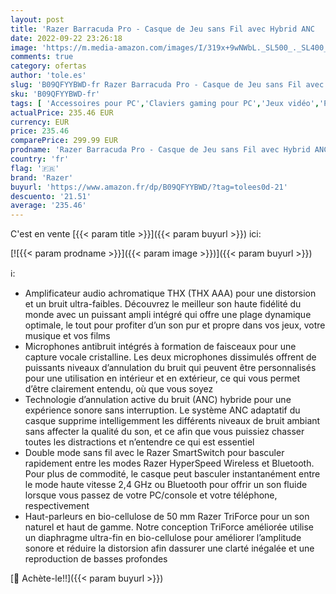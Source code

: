 ```yaml
---
layout: post
title: 'Razer Barracuda Pro - Casque de Jeu sans Fil avec Hybrid ANC   Amplificateur Audio THX Achromatic  SmartSwitch Dual Wireless  Haut-parleurs Triforce 50 mm  Micros antibruit intégrés Beamforming  Noir'
date: 2022-09-22 23:26:18
image: 'https://m.media-amazon.com/images/I/319x+9wNWbL._SL500_._SL400_.jpg'
comments: true
category: ofertas
author: 'tole.es'
slug: 'B09QFYYBWD-fr Razer Barracuda Pro - Casque de Jeu sans Fil avec Hybrid...'
sku: 'B09QFYYBWD-fr'
tags: [ 'Accessoires pour PC','Claviers gaming pour PC','Jeux vidéo','PC: Jeux et accessoires','razer','🇫🇷', ]
actualPrice: 235.46 EUR
currency: EUR
price: 235.46
comparePrice: 299.99 EUR
prodname: 'Razer Barracuda Pro - Casque de Jeu sans Fil avec Hybrid ANC   Amplificateur Audio THX Achromatic  SmartSwitch Dual Wireless  Haut-parleurs Triforce 50 mm  Micros antibruit intégrés Beamforming  Noir'
country: 'fr'
flag: '🇫🇷'
brand: 'Razer'
buyurl: 'https://www.amazon.fr/dp/B09QFYYBWD/?tag=tolees0d-21'
descuento: '21.51'
average: '235.46'
---
```


C'est en vente [{{< param title >}}]({{< param buyurl >}}) ici:

[![{{< param prodname >}}]({{< param image >}})]({{< param buyurl >}})

ℹ️:

- Amplificateur audio achromatique THX (THX AAA) pour une distorsion et un bruit ultra-faibles. Découvrez le meilleur son haute fidélité du monde avec un puissant ampli intégré qui offre une plage dynamique optimale, le tout pour profiter d’un son pur et propre dans vos jeux, votre musique et vos films
- Microphones antibruit intégrés à formation de faisceaux pour une capture vocale cristalline. Les deux microphones dissimulés offrent de puissants niveaux d’annulation du bruit qui peuvent être personnalisés pour une utilisation en intérieur et en extérieur, ce qui vous permet d’être clairement entendu, où que vous soyez
- Technologie d’annulation active du bruit (ANC) hybride pour une expérience sonore sans interruption. Le système ANC adaptatif du casque supprime intelligemment les différents niveaux de bruit ambiant sans affecter la qualité du son, et ce afin que vous puissiez chasser toutes les distractions et n’entendre ce qui est essentiel
- Double mode sans fil avec le Razer SmartSwitch pour basculer rapidement entre les modes Razer HyperSpeed Wireless et Bluetooth. Pour plus de commodité, le casque peut basculer instantanément entre le mode haute vitesse 2,4 GHz ou Bluetooth pour offrir un son fluide lorsque vous passez de votre PC/console et votre téléphone, respectivement
- Haut-parleurs en bio-cellulose de 50 mm Razer TriForce pour un son naturel et haut de gamme. Notre conception TriForce améliorée utilise un diaphragme ultra-fin en bio-cellulose pour améliorer l’amplitude sonore et réduire la distorsion afin dassurer une clarté inégalée et une reproduction de basses profondes

[🛒 Achète-le!!]({{< param buyurl >}})

